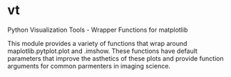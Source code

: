 # vt
Python Visualization Tools - Wrapper Functions for matplotlib

This module provides a variety of functions that wrap around maplotlib.pytplot.plot and .imshow. These functions have default parameters that improve the asthetics of these plots and provide function arguments for common parmenters in imaging science. 
